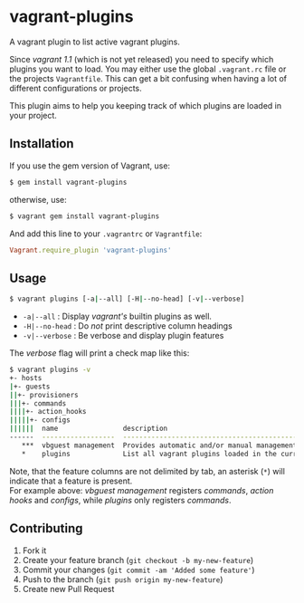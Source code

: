 vagrant-plugins
===============

A vagrant plugin to list active vagrant plugins.

Since *vagrant 1.1* (which is not yet released) you need to specify which plugins you want to load. You may either use the global `.vagrant.rc` file or the projects `Vagrantfile`.
This can get a bit confusing when having a lot of different configurations or projects. 

This plugin aims to help you keeping track of which plugins are loaded in your project.

## Installation

If you use the gem version of Vagrant, use:

```bash
$ gem install vagrant-plugins
```

otherwise, use:

```bash
$ vagrant gem install vagrant-plugins
```

And add this line to your `.vagrantrc` or `Vagrantfile`:

```ruby
Vagrant.require_plugin 'vagrant-plugins'
```

## Usage

```bash
$ vagrant plugins [-a|--all] [-H|--no-head] [-v|--verbose]
```

* `-a|--all` : Display *vagrant's* builtin plugins as well.
* `-H|--no-head` : Do _not_ print descriptive column headings
* `-v|--verbose` : Be verbose and display plugin features

The *verbose* flag will print a check map like this:

```bash
$ vagrant plugins -v
+- hosts
|+- guests
||+- provisioners
|||+- commands
||||+- action_hooks
|||||+- configs
||||||	name              	description                                                                                                  
------	------------------	-------------------------------------------------------------------------------------------------------------
   ***	vbguest management	Provides automatic and/or manual management of the VirtualBox Guest Additions inside the Vagrant environment.                
   *  	plugins           	List all vagrant plugins loaded in the current vagrant environment                                          
```

Note, that the feature columns are not delimited by tab, an asterisk (`*`) will indicate that a feature is present.   
For example above: *vbguest management* registers *commands*, *action hooks* and *configs*, while *plugins* only registers *commands*.

## Contributing

1. Fork it
2. Create your feature branch (`git checkout -b my-new-feature`)
3. Commit your changes (`git commit -am 'Added some feature'`)
4. Push to the branch (`git push origin my-new-feature`)
5. Create new Pull Request
